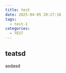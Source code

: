 ```yaml
---
title: test
date: 2025-04-05 20:27:16
tags:
  - test-1
categories:
  - TEST
---
```


## teatsd

asdasd

